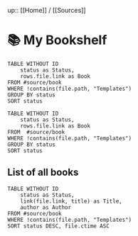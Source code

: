 
 up:: [[Home]] / [[Sources]] 

# 📚 My Bookshelf

```dataview
TABLE WITHOUT ID
	status as Status,
	rows.file.link as Book
FROM #source/book 
WHERE !contains(file.path, "Templates")
GROUP BY status
SORT status
```
```dataview
TABLE WITHOUT ID
	status as Status,
	rows.file.link as Book
FROM  #source/book 
WHERE !contains(file.path, "Templates")
GROUP BY status
SORT status
```

## List of all books 

```dataview
TABLE WITHOUT ID
	status as Status,
	link(file.link, title) as Title,
	author as Author
FROM #source/book 
WHERE !contains(file.path, "Templates")
SORT status DESC, file.ctime ASC
```
